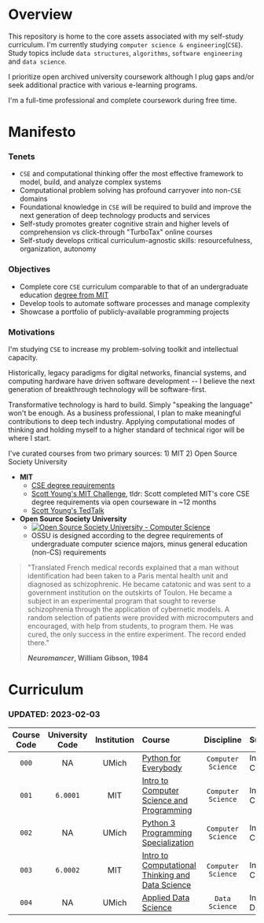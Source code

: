 
# Overview

This repository is home to the core assets associated with my self-study curriculum. I'm currently studying `computer science & engineering`(`CSE`). Study topics include `data structures`, `algorithms`, `software engineering` and `data science`.

I prioritize open archived university coursework although I plug gaps and/or seek additional practice with various e-learning programs. 

I'm a full-time professional and complete coursework during free time. 

# Manifesto

### Tenets
* `CSE` and computational thinking offer the most effective framework to model, build, and analyze complex systems
* Computational problem solving has profound carryover into non-`CSE` domains
* Foundational knowledge in `CSE` will be required to build and improve the next generation of deep technology products and services
* Self-study promotes greater cognitive strain and higher levels of comprehension vs click-through "TurboTax" online courses
* Self-study develops critical curriculum-agnostic skills: resourcefulness, organization, autonomy     


### Objectives

* Complete core `CSE` curriculum comparable to that of an undergraduate education [degree from MIT](http://catalog.mit.edu/degree-charts/computer-science-engineering-course-6-3/)
* Develop tools to automate software processes and manage complexity
* Showcase a portfolio of publicly-available programming projects  

### Motivations

I'm studying `CSE` to increase my problem-solving toolkit and intellectual capacity. 

Historically, legacy paradigms for digital networks, financial systems, and computing hardware have driven software development -- I believe the next generation of breakthrough technology will be software-first.

Transformative technology is hard to build. Simply "speaking the language" won't be enough. As a business professional, I plan to make meaningful contributions to deep tech industry. Applying computational modes of thinking and holding myself to a higher standard of technical rigor will be where I start.

I've curated courses from two primary sources: 1) MIT 2) Open Source Society University

* **MIT**
	* [CSE degree requirements](http://catalog.mit.edu/degree-charts/computer-science-engineering-course-6-3/)
	* [Scott Young's MIT Challenge](https://www.scotthyoung.com/blog/myprojects/mit-challenge-2/), tldr: Scott completed MIT's core CSE degree requirements via open courseware in ~12 months
	* [Scott Young's TedTalk](https://www.youtube.com/watch?v=piSLobJfZ3c)
* **Open Source Society University**
	* [![Open Source Society University - Computer Science](https://img.shields.io/badge/OSSU-computer--science-blue.svg)](https://github.com/ossu/computer-science)
	* OSSU is designed according to the degree requirements of undergraduate computer science majors, minus general education (non-CS) requirements






> "Translated French medical records explained that a man without identification had been taken to a Paris mental health unit and diagnosed as schizophrenic. He became catatonic and was sent to a government institution on the outskirts of Toulon. He became a subject in an experimental program that sought to reverse schizophrenia through the application of cybernetic models. A random selection of patients were provided with microcomputers and encouraged, with help from students, to program them. He was cured, the only success in the entire experiment. The record ended there." 
> 
> **_Neuromancer_, William Gibson, 1984**



# Curriculum

### UPDATED: 2023-02-03 

| Course Code     | University Code     | Institution               | Course                                    								                                                | Discipline         | Subject                    | Start Date   | Completion Date   | Repo						
| :-----------:   | :---------------:   | :-----------------------: | :------------------------------------------------------------------------------                                                                                 | :----------------: | :------------------------- | :----------: | :----------:      | :----------------:  				
| `000`           |  NA                 | UMich                     | [Python for Everybody](https://www.py4e.com/lessons)                      					                                      | `Computer Science`   | Intro-CS                   | `2022-12-17` | `2023-01-13`      | [Folder]( https://github.com/rovertm/Open-Source-Curriculum/tree/main/000-Python-for-Everybody )
| `001`           | `6.0001`            | MIT                       | [Intro to Computer Science and Programming](https://ocw.mit.edu/courses/6-0001-introduction-to-computer-science-and-programming-in-python-fall-2016/) 	         | `Computer Science`   | Intro-CS                   | `2023-01-13` | `ACTIVE`          |  [Folder]( https://github.com/rovertm/Open-Source-Curriculum/tree/main/001-Intro-to-CS-and-Programming )
| `002`           |  NA                 | UMich                     | [Python 3 Programming Specialization](https://www.coursera.org/specializations/python-3-programming?#courses)                      			         | `Computer Science`   | Intro-CS                   | -            | -                 |		-
| `003`           | `6.0002`            | MIT                       | [Intro to Computational Thinking and Data Science](https://ocw.mit.edu/courses/6-0002-introduction-to-computational-thinking-and-data-science-fall-2016/)       | `Computer Science`   | Intro-CS                   | -            | -                 |		-
| `004`           |  NA                 | UMich                     | [Applied Data Science](https://www.coursera.org/specializations/data-science-python)                      				                   | `Data Science`       | Intro-DS                   | -            | -                 |		-
